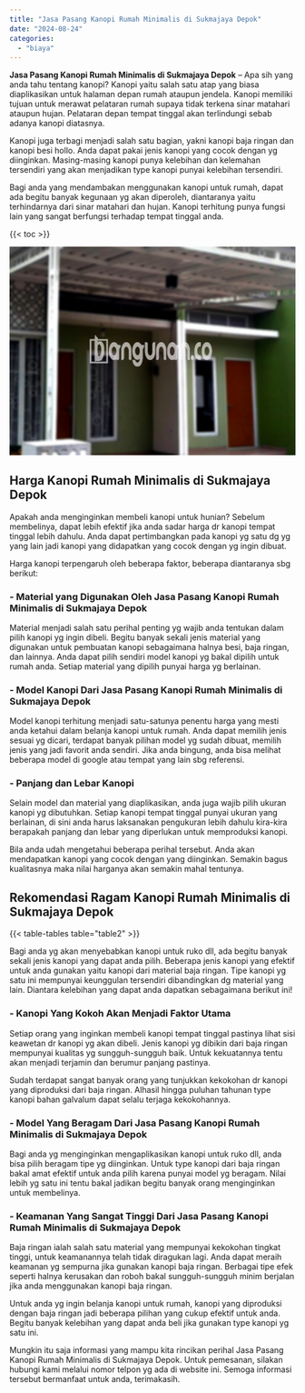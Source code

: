```yaml
---
title: "Jasa Pasang Kanopi Rumah Minimalis di Sukmajaya Depok"
date: "2024-08-24"
categories: 
  - "biaya"
---
```


**Jasa Pasang Kanopi Rumah Minimalis di Sukmajaya Depok** – Apa sih yang anda tahu tentang kanopi? Kanopi yaitu salah satu atap yang biasa diaplikasikan untuk halaman depan rumah ataupun jendela. Kanopi memiliki tujuan untuk merawat pelataran rumah supaya tidak terkena sinar matahari ataupun hujan. Pelataran depan tempat tinggal akan terlindungi sebab adanya kanopi diatasnya.

Kanopi juga terbagi menjadi salah satu bagian, yakni kanopi baja ringan dan kanopi besi hollo. Anda dapat pakai jenis kanopi yang cocok dengan yg diinginkan. Masing-masing kanopi punya kelebihan dan kelemahan tersendiri yang akan menjadikan type kanopi punyai kelebihan tersendiri.

Bagi anda yang mendambakan menggunakan kanopi untuk rumah, dapat ada begitu banyak kegunaan yg akan diperoleh, diantaranya yaitu terhindarnya dari sinar matahari dan hujan. Kanopi terhitung punya fungsi lain yang sangat berfungsi terhadap tempat tinggal anda.

{{< toc >}}

![Jasa Pasang Kanopi Rumah Minimalis di Sukmajaya Depok](/images/harga-kanopi-minimalis-31.png)

## Harga Kanopi Rumah Minimalis di Sukmajaya Depok

Apakah anda menginginkan membeli kanopi untuk hunian? Sebelum membelinya, dapat lebih efektif jika anda sadar harga dr kanopi tempat tinggal lebih dahulu. Anda dapat pertimbangkan pada kanopi yg satu dg yg yang lain jadi kanopi yang didapatkan yang cocok dengan yg ingin dibuat.

Harga kanopi terpengaruh oleh beberapa faktor, beberapa diantaranya sbg berikut:

### \- Material yang Digunakan Oleh Jasa Pasang Kanopi Rumah Minimalis di Sukmajaya Depok

Material menjadi salah satu perihal penting yg wajib anda tentukan dalam pilih kanopi yg ingin dibeli. Begitu banyak sekali jenis material yang digunakan untuk pembuatan kanopi sebagaimana halnya besi, baja ringan, dan lainnya. Anda dapat pilih sendiri model kanopi yg bakal dipilih untuk rumah anda. Setiap material yang dipilih punyai harga yg berlainan.

### \- Model Kanopi Dari Jasa Pasang Kanopi Rumah Minimalis di Sukmajaya Depok

Model kanopi terhitung menjadi satu-satunya penentu harga yang mesti anda ketahui dalam belanja kanopi untuk rumah. Anda dapat memilih jenis sesuai yg dicari, terdapat banyak pilihan model yg sudah dibuat, memilih jenis yang jadi favorit anda sendiri. Jika anda bingung, anda bisa melihat beberapa model di google atau tempat yang lain sbg referensi.

### \- Panjang dan Lebar Kanopi

Selain model dan material yang diaplikasikan, anda juga wajib pilih ukuran kanopi yg dibutuhkan. Setiap kanopi tempat tinggal punyai ukuran yang berlainan, di sini anda harus laksanakan pengukuran lebih dahulu kira-kira berapakah panjang dan lebar yang diperlukan untuk memproduksi kanopi.

Bila anda udah mengetahui beberapa perihal tersebut. Anda akan mendapatkan kanopi yang cocok dengan yang diinginkan. Semakin bagus kualitasnya maka nilai harganya akan semakin mahal tentunya.

## Rekomendasi Ragam Kanopi Rumah Minimalis di Sukmajaya Depok

{{< table-tables table="table2" >}}

Bagi anda yg akan menyebabkan kanopi untuk ruko dll, ada begitu banyak sekali jenis kanopi yang dapat anda pilih. Beberapa jenis kanopi yang efektif untuk anda gunakan yaitu kanopi dari material baja ringan. Tipe kanopi yg satu ini mempunyai keunggulan tersendiri dibandingkan dg material yang lain. Diantara kelebihan yang dapat anda dapatkan sebagaimana berikut ini!

### \- Kanopi Yang Kokoh Akan Menjadi Faktor Utama

Setiap orang yang inginkan membeli kanopi tempat tinggal pastinya lihat sisi keawetan dr kanopi yg akan dibeli. Jenis kanopi yg dibikin dari baja ringan mempunyai kualitas yg sungguh-sungguh baik. Untuk kekuatannya tentu akan menjadi terjamin dan berumur panjang pastinya.

Sudah terdapat sangat banyak orang yang tunjukkan kekokohan dr kanopi yang diproduksi dari baja ringan. Alhasil hingga puluhan tahunan type kanopi bahan galvalum dapat selalu terjaga kekokohannya.

### \- Model Yang Beragam Dari Jasa Pasang Kanopi Rumah Minimalis di Sukmajaya Depok

Bagi anda yg menginginkan mengaplikasikan kanopi untuk ruko dll, anda bisa pilih beragam tipe yg diinginkan. Untuk type kanopi dari baja ringan bakal amat efektif untuk anda pilih karena punyai model yg beragam. Nilai lebih yg satu ini tentu bakal jadikan begitu banyak orang menginginkan untuk membelinya.

### \- Keamanan Yang Sangat Tinggi Dari Jasa Pasang Kanopi Rumah Minimalis di Sukmajaya Depok

Baja ringan ialah salah satu material yang mempunyai kekokohan tingkat tinggi, untuk keamanannya telah tidak diragukan lagi. Anda dapat meraih keamanan yg sempurna jika gunakan kanopi baja ringan. Berbagai tipe efek seperti halnya kerusakan dan roboh bakal sungguh-sungguh minim berjalan jika anda menggunakan kanopi baja ringan.

Untuk anda yg ingin belanja kanopi untuk rumah, kanopi yang diproduksi dengan baja ringan jadi beberapa pilihan yang cukup efektif untuk anda. Begitu banyak kelebihan yang dapat anda beli jika gunakan type kanopi yg satu ini.

Mungkin itu saja informasi yang mampu kita rincikan perihal Jasa Pasang Kanopi Rumah Minimalis di Sukmajaya Depok. Untuk pemesanan, silakan hubungi kami melalui nomor telpon yg ada di website ini. Semoga informasi tersebut bermanfaat untuk anda, terimakasih.
